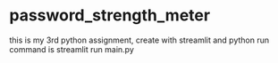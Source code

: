 # password_strength_meter
this is my 3rd python assignment, create with streamlit and python run command is streamlit run main.py
